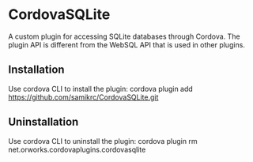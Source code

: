 CordovaSQLite
=============

A custom plugin for accessing SQLite databases through Cordova. The plugin API is different from the WebSQL API that is used in other plugins.

## Installation

Use cordova CLI to install the plugin:
    cordova plugin add https://github.com/samikrc/CordovaSQLite.git

## Uninstallation

Use cordova CLI to uninstall the plugin:
    cordova plugin rm net.orworks.cordovaplugins.cordovasqlite
